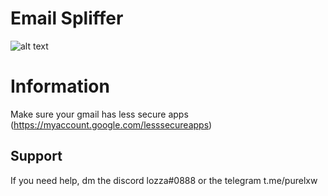 # Email Spliffer
![alt text](https://cdn.discordapp.com/attachments/631162287968747550/742335342471938099/email-spliffer.png)

# Information
Make sure your gmail has less secure apps (https://myaccount.google.com/lesssecureapps)

## Support
If you need help, dm the discord lozza#0888 or the telegram t.me/purelxw
